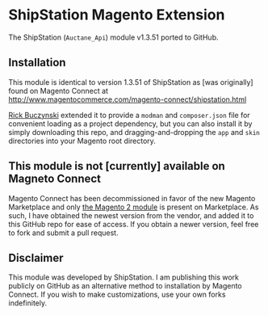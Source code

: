 # ShipStation Magento Extension
The ShipStation (`Auctane_Api`) module v1.3.51 ported to GitHub.

## Installation
This module is identical to version 1.3.51 of ShipStation as [was originally] found on Magento Connect at http://www.magentocommerce.com/magento-connect/shipstation.html

[Rick Buczynski](https://github.com/vbuck) extended it to provide a `modman` and `composer.json` file for convenient loading as a project dependency, but you can also install it by simply downloading this repo, and dragging-and-dropping the `app` and `skin` directories into your Magento root directory.

## This module is not [currently] available on Magneto Connect
Magento Connect has been decommissioned in favor of the new Magento Marketplace and only [the Magento 2 module](https://marketplace.magento.com/auctane-api.html) is present on Marketplace. As such, I have obtained the newest version from the vendor, and added it to this GitHub repo for ease of access. If you obtain a newer version, feel free to fork and submit a pull request.

## Disclaimer
This module was developed by ShipStation. I am publishing this work publicly on GitHub as an alternative method to installation by Magento Connect. If you wish to make customizations, use your own forks indefinitely.